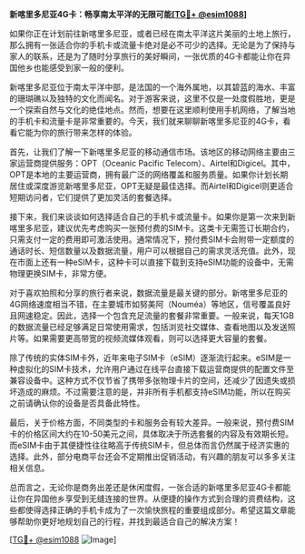 **新喀里多尼亚4G卡：畅享南太平洋的无限可能[[TG💪+ @esim1088](https://t.me/s/esim1088)]**

如果你正在计划前往新喀里多尼亚，或者已经在南太平洋这片美丽的土地上旅行，那么拥有一张适合你的手机卡或流量卡绝对是必不可少的选择。无论是为了保持与家人的联系，还是为了随时分享旅行的美好瞬间，一张优质的4G卡都能让你在异国他乡也能感受到家一般的便利。

新喀里多尼亚位于南太平洋中部，是法国的一个海外属地，以其碧蓝的海水、丰富的珊瑚礁以及独特的文化而闻名。对于游客来说，这里不仅是一处度假胜地，更是一个探索自然与文化的绝佳地点。然而，想要在这里顺利使用手机网络，了解当地的手机卡和流量卡是非常重要的。今天，我们就来聊聊新喀里多尼亚的4G卡，看看它能为你的旅行带来怎样的体验。

首先，让我们了解一下新喀里多尼亚的移动通信市场。该地区的移动网络主要由三家运营商提供服务：OPT（Oceanic Pacific Telecom）、Airtel和Digicel。其中，OPT是本地的主要运营商，拥有最广泛的网络覆盖和服务质量。如果你计划长期居住或深度游览新喀里多尼亚，OPT无疑是最佳选择。而Airtel和Digicel则更适合短期访问者，它们提供了更加灵活的套餐选择。

接下来，我们来谈谈如何选择适合自己的手机卡或流量卡。如果你是第一次来到新喀里多尼亚，建议优先考虑购买一张预付费的SIM卡。这类卡无需签订长期合约，只需支付一定的费用即可激活使用。通常情况下，预付费SIM卡会附带一定额度的通话时长、短信数量以及数据流量，用户可以根据自己的需求灵活充值。此外，现在市面上还有一种eSIM卡，这种卡可以直接下载到支持eSIM功能的设备中，无需物理更换SIM卡，非常方便。

对于喜欢拍照和分享的旅行者来说，数据流量是最关键的部分。新喀里多尼亚的4G网络速度相当不错，在主要城市如努美阿（Nouméa）等地区，信号覆盖良好且网速稳定。因此，选择一个包含充足流量的套餐非常重要。一般来说，每天1GB的数据流量已经足够满足日常使用需求，包括浏览社交媒体、查看地图以及发送照片等。如果需要更高带宽的视频流媒体观看，则可以选择更大容量的套餐。

除了传统的实体SIM卡外，近年来电子SIM卡（eSIM）逐渐流行起来。eSIM是一种虚拟化的SIM卡技术，允许用户通过在线平台直接下载运营商提供的配置文件至兼容设备中。这种方式不仅节省了携带多张物理卡片的空间，还减少了因遗失或损坏造成的麻烦。不过需要注意的是，并非所有手机都支持eSIM功能，所以在购买之前请确认你的设备是否具备此特性。

最后，关于价格方面，不同类型的卡和服务会有较大差异。一般来说，预付费SIM卡的价格区间大约在10-50美元之间，具体取决于所选套餐的内容及有效期长短。而eSIM卡由于其便捷性往往略高于传统SIM卡，但总体而言仍然属于经济实惠的选择。此外，部分电商平台还会不定期推出促销活动，有兴趣的朋友可以多多关注相关信息。

总而言之，无论你是商务出差还是休闲度假，一张合适的新喀里多尼亚4G卡都能让你在异国他乡享受到无缝连接的世界。从便捷的操作方式到合理的资费结构，这些都使得选择正确的手机卡成为了一次愉快旅程的重要组成部分。希望这篇文章能够帮助你更好地规划自己的行程，并找到最适合自己的解决方案！

[[TG💪+ @esim1088](https://t.me/s/esim1088) ![Image](https://i.postimg.cc/4NQfJmqS/Snipaste-2025-05-13-00-14-12.png)]